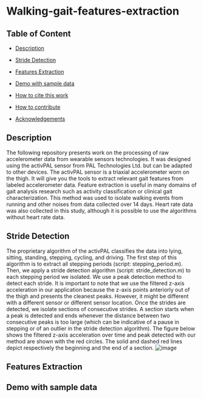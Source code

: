 # Walking-gait-features-extraction

## Table of Content

- [Description](#sub-heading)

- [Stride Detection](#sub-heading-2)

- [Features Extraction](#sub-heading-3)

- [Demo with sample data](#sub-heading-4)

- [How to cite this work](#sub-heading-5)

- [How to contribute](#sub-heading-6)

- [Acknowledgements](#sub-heading-7)


## Description
The following repository presents work on the processing of raw accelerometer data from wearable sensors technologies. It was designed using the activPAL sensor from PAL Technologies Ltd. but can be adapted to other devices. The activPAL sensor is a triaxial accelerometer worn on the thigh. It will give you the tools to extract relevant gait features from labeled accelerometer data. Feature extraction is useful in many domains of gait analysis research such as activity classification or clinical gait characterization. This method was used to isolate walking events from running and other noises from data collected over 14 days. Heart rate data was also collected in this study, although it is possible to use the algorithms without heart rate data. 

## Stride Detection
The proprietary algorithm of the activPAL classifies the data into lying, sitting, standing, stepping, cycling, and driving. The first step of this algorithm is to extract all stepping periods (script: stepping_period.m). Then, we apply a stride detection algorithm (script: stride_detection.m) to each stepping period we isolated. We use a peak detection method to detect each stride. It is important to note that we use the filtered z-axis acceleration in our application because the z-axis points anteriorly out of the thigh and presents the cleanest peaks. However, it might be different with a different sensor or different sensor location. 
Once the strides are detected, we isolate sections of consecutive strides. A section starts when a peak is detected and ends whenever the distance between two consecutive peaks is too large (which can be indicative of a pause in stepping or of an outlier in the stride detection algorithm). 
The figure below shows the filtered z-axis acceleration over time and peak detected with our method are shown with the red circles. The solid and dashed red lines depict respectively the beginning and the end of a section. 
![image](https://user-images.githubusercontent.com/28069281/116933624-c85f5d00-ac31-11eb-9c49-f3f7f7562a27.png)

## Features Extraction

## Demo with sample data
